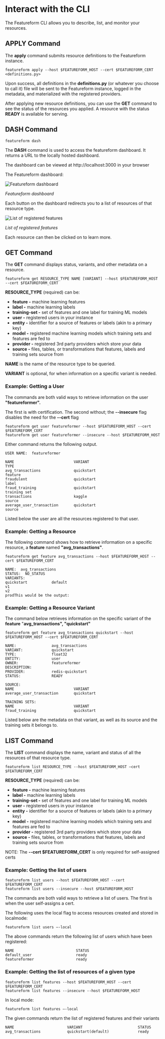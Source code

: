 # Interact with the CLI

The Featureform CLI allows you to describe, list, and monitor your resources.

## APPLY Command

The **apply** command submits resource definitions to the Featureform instance.&#x20;

```
featureform apply --host $FEATUREFORM_HOST --cert $FEATUREFORM_CERT <definitions.py>
```

Upon success, all definitions in the **definitions.py** (or whatever you choose to call it) file will be sent to the Featureform instance, logged in the metadata, and materialized with the registered providers.

After applying new resource definitions, you can use the **GET** command to see the status of the resources you applied. A resource with the status **READY** is available for serving.

## DASH Command

```
featureform dash
```

The **DASH** command is used to access the featureform dashboard. It returns a URL to the locally hosted dashboard. 

The dashboard can be viewed at http://localhost:3000 in your browser

The Featureform dashboard: 

![Featureform dashboard](../.gitbook/assets/dashboard.png)

*Featureform dashboard*

Each button on the dashboard redirects you to a list of resources of that resource type.

![List of registered features](../.gitbook/assets/feature-list.png)

*List of registered features*

Each resource can then be clicked on to learn more. 

## GET Command

The **GET** command displays status, variants, and other metadata on a resource.

```
featureform get RESOURCE_TYPE NAME [VARIANT] --host $FEATUREFORM_HOST --cert $FEATUREFORM_CERT
```

**RESOURCE\_TYPE** (required) can be:

* **feature -** machine learning features
* **label -** machine learning labels
* **training-set -** set of features and one label for training ML models
* **user -** registered users in your instance
* **entity -** identifier for a source of features or labels (akin to a primary key)
* **model -** registered machine learning models which training sets and features are fed to
* **provider -** registered 3rd party providers which store your data
* **source -** files, tables, or transformations that features, labels and training sets source from

**NAME** is the name of the resource type to be queried.

**VARIANT** is optional, for when information on a specific variant is needed.

### Example: Getting a User

The commands are both valid ways to retrieve information on the user **"featureformer".**

The first is with certification. The second without; the **--insecure** flag disables the need for the **--cert** flag

```
featureform get user featureformer --host $FEATUREFORM_HOST --cert $FEATUREFORM_CERT
featureform get user featureformer --insecure --host $FEATUREFORM_HOST
```

Either command returns the following output.&#x20;

```
USER NAME:  featureformer

NAME                           VARIANT                             TYPE
avg_transactions               quickstart                          feature
fraudulent                     quickstart                          label
fraud_training                 quickstart                          training set
transactions                   kaggle                              source
average_user_transaction       quickstart                          source
```

Listed below the user are all the resources registered to that user.

### Example: Getting a Resource

The following command shows how to retrieve information on a specific resource, a **feature** named **"avg\_transactions"**.

```
featureform get feature avg_transactions --host $FEATUREFORM_HOST --cert $FEATUREFORM_CERT

NAME:  avg_transactions
STATUS:  NO_STATUS
VARIANTS:
quickstart           default
v1
v2
prodThis would be the output:
```

### Example: Getting a Resource Variant

The command below retrieves information on the specific variant of the **feature** "**avg\_transactions", "quickstart"**

```
featureform get feature avg_transactions quickstart --host $FEATUREFORM_HOST --cert $FEATUREFORM_CERT

NAME:                avg_transactions
VARIANT:             quickstart     
TYPE:                float32
ENTITY:              user
OWNER:               featureformer
DESCRIPTION:
PROVIDER:            redis-quickstart
STATUS:              READY

SOURCE:
NAME                           VARIANT
average_user_transaction       quickstart

TRAINING SETS:
NAME                           VARIANT
fraud_training                 quickstart
```

Listed below are the metadata on that variant, as well as its source and the training sets it belongs to.

## LIST Command

The **LIST** command displays the name, variant and status of all the resources of that resource type. 

```
featureform list RESOURCE_TYPE --host $FEATUREFORM_HOST –cert $FEATUREFORM_CERT
```

**RESOURCE\_TYPE** (required) can be:

* **feature -** machine learning features
* **label -** machine learning labels
* **training-set -** set of features and one label for training ML models
* **user -** registered users in your instance
* **entity -** identifier for a source of features or labels (akin to a primary key)
* **model -** registered machine learning models which training sets and features are fed to
* **provider -** registered 3rd party providers which store your data
* **source -** files, tables, or transformations that features, labels and training sets source from

NOTE: The **--cert $FEATUREFORM_CERT** is only required for self-assigned certs

### Example: Getting the list of users

```
featureform list users --host $FEATUREFORM_HOST --cert $FEATUREFORM_CERT
featureform list users --insecure --host $FEATUREFORM_HOST
```

The commands are both valid ways to retrieve a list of users. The first is when the user self-assigns a cert. 

The following uses the local flag to access resources created and stored in localmode:
```
featureform list users –-local
```

The above commands return the following list of users which have been registered:
```
NAME 							STATUS
default_user					ready
featureformer 					ready
```
 
### Example: Getting the list of resources of a given type

```
featureform list features --host $FEATUREFORM_HOST --cert $FEATUREFORM_CERT
featureform list features --insecure --host $FEATUREFORM_HOST
```

In local mode: 
```
featureform list features –-local
```

The given commands return the list of registered features and their variants
```
NAME 						VARIANT 						STATUS
avg_transactions			quickstart(default)				ready
```

